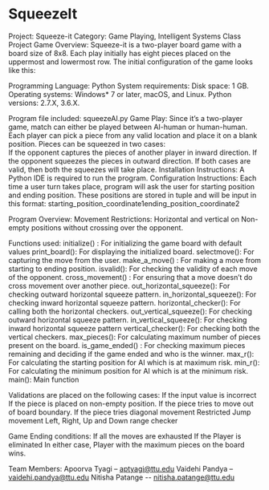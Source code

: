 # SqueezeIt
Project: Squeeze-it
Category: Game Playing, Intelligent Systems
Class Project
Game Overview:
Squeeze-it is a two-player board game with a board size of 8x8. Each play initially has eight pieces placed on the uppermost and lowermost row. The initial configuration of the game looks like this:




Programming Language: Python
System requirements: 
Disk space: 1 GB.
Operating systems: Windows* 7 or later, macOS, and Linux.
Python versions: 2.7.X, 3.6.X.

Program file included: squeezeAI.py
Game Play: Since it’s a two-player game, match can either be played between AI-human or human-human. Each player can pick a piece from any valid location and place it on a blank position. 
Pieces can be squeezed in two cases:  
If the opponent captures the pieces of another player in inward direction.
If the opponent squeezes the pieces in outward direction.
If both cases are valid, then both the squeezes will take place.
Installation Instructions:
A Python IDE is required to run the program.
Configuration Instructions: 
Each time a user turn takes place, program will ask the user for starting position and ending position. These positions are stored in tuple and will be input in this format: starting_position_coordinate1<space>ending_position_coordinate2


Program Overview:
Movement Restrictions: Horizontal and vertical on Non-empty positions without crossing over the opponent.

Functions used:
initialize() : For initializing the game board with default values
print_board(): For displaying the initialized board.
selectmove(): For capturing the move from the user.
make_a_move() : For making a move from starting to ending position.
isvalid(): For checking the validity of each move of the opponent.
cross_movement() : For ensuring that a move doesn’t do cross movement over another piece.
out_horizontal_squeeze(): For checking outward horizontal squeeze pattern.
in_horizontal_squeeze(): For checking inward horizontal squeeze pattern. 
horizontal_checker(): For calling both the horizontal checkers.
out_vertical_squeeze(): For checking outward horizontal squeeze pattern.
in_vertical_squeeze(): For checking inward horizontal squeeze pattern 
vertical_checker(): For checking both the vertical checkers.
max_pieces(): For calculating maximum number of pieces present on the board. 
is_game_ended() : For checking maximum pieces remaining and deciding if the game ended and who is the winner.
max_r(): For calculating the starting position for AI which is at maximum risk.
min_r(): For calculating the minimum position for AI which is at the minimum risk.
main(): Main function

Validations are placed on the following cases:
If the input value is incorrect
If the piece is placed on non-empty position.
If the piece tries to move out of board boundary.
If the piece tries diagonal movement
Restricted Jump movement
Left, Right, Up and Down range checker

Game Ending conditions:
If all the moves are exhausted
If the Player is eliminated
In either case, Player with the maximum pieces on the board wins.

Team Members:
Apoorva Tyagi – aptyagi@ttu.edu
Vaidehi Pandya – vaidehi.pandya@ttu.edu
Nitisha Patange --  nitisha.patange@ttu.edu
